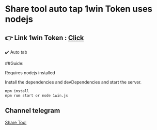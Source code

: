 # Share tool auto tap 1win Token uses nodejs

## 👉 Link 1win Token : [Click](http://t.me/token1win_bot/start?startapp=refId673750261)

✔️ Auto tab

##Guide:

Requires nodejs installed

Install the dependencies and devDependencies and start the server.

```sh
npm install
npm run start or node 1win.js
```

## Channel telegram
[Share Tool](https://t.me/cayardrop)